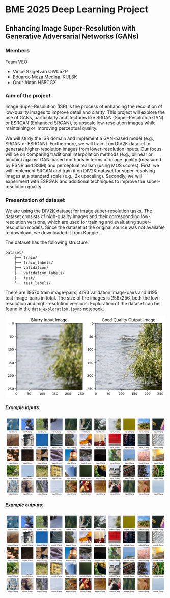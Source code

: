 # BME 2025 Deep Learning Project
## Enhancing Image Super-Resolution with Generative Adversarial Networks (GANs)

### Members
Team VEO
- Vince Szigetvari OWC5ZP
- Eduardo Meza Medina IKUL3K
- Onur Aktan H55CGX

### Aim of the project

Image Super-Resolution (ISR) is the process of enhancing the resolution of low-quality images to improve detail and clarity. This project will explore the use of GANs, particularly architectures like SRGAN (Super-Resolution GAN) or ESRGAN (Enhanced SRGAN), to upscale low-resolution images while maintaining or improving perceptual quality.

We will study the ISR domain and implement a GAN-based model (e.g., SRGAN or ESRGAN). Furthermore, we will train it on DIV2K dataset to generate higher-resolution images from lower-resolution inputs. Our focus will be on comparing traditional interpolation methods (e.g., bilinear or bicubic) against GAN-based methods in terms of image quality (measured by PSNR and SSIM) and perceptual realism (using MOS scores). First, we will implement SRGAN and train it on DIV2K dataset for super-resolving images at a standard scale (e.g., 2x upscaling). Secondly, we will experiment with ESRGAN and additional techniques to improve the super-resolution quality. 

### Presentation of dataset

We are using the [DIV2K dataset](https://www.kaggle.com/datasets/francescopignatelli/div2k-dataset-antialias?resource=download-directory) for image super-resolution tasks. The dataset consists of high-quality images and their corresponding low-resolution versions, which are used for training and evaluating super-resolution models. Since the dataset at the original source was not available to download, we downloaded it from Kaggle.

The dataset has the following structure:
```
Dataset/
    ├── train/
    ├── train_labels/
    ├── validation/
    ├── validation_labels/
    ├── test/
    └── test_labels/
```

There are 19570 train image-pairs, 4193 validation image-pairs and 4195 test image-pairs in total. The size of the images is 256x256, both the low-resolution and high-resolution versions. Exploration of the dataset can be found in the `data_exploration.ipynb` notebook.

![input_10 / output_10](readme_assets/example10.png)

##### Example inputs:
![Low Resolution Input](readme_assets/input_images.png)

##### Example outputs:
![High Resolution Output](readme_assets/output_images.png)